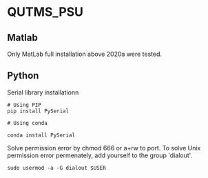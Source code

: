 # QUTMS_PSU
## Matlab
Only MatLab full installation above 2020a were tested.
## Python
Serial library installationn
```
# Using PIP        
pip install PySerial

# Using conda

conda install PySerial
```

Solve permission error by chmod 666 or a+rw to port. To solve Unix permission error
permenately, add yourself to the group 'dialout'.
```
sudo usermod -a -G dialout $USER
```